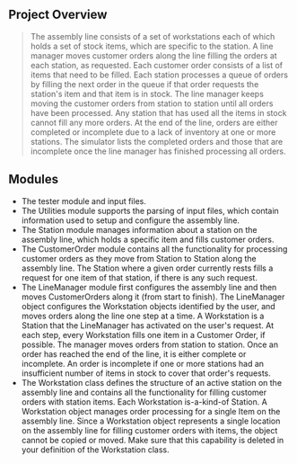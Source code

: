 ## Project Overview

> The assembly line consists of a set of workstations each of which holds a set of stock items, which are specific to the station. A line manager moves customer orders along the line filling the orders at each station, as requested. Each customer order consists of a list of items that need to be filled. Each station processes a queue of orders by filling the next order in the queue if that order requests the station's item and that item is in stock. The line manager keeps moving the customer orders from station to station until all orders have been processed. Any station that has used all the items in stock cannot fill any more orders. At the end of the line, orders are either completed or incomplete due to a lack of inventory at one or more stations. The simulator lists the completed orders and those that are incomplete once the line manager  has finished processing all orders.

## Modules

-	The tester module and input files.
-	The Utilities module supports the parsing of input files, which contain information used to setup and configure the assembly line.
- The Station module manages information about a station on the assembly line, which holds a specific item and fills customer orders.
- The CustomerOrder module contains all the functionality for processing customer orders as they move from Station to Station along the assembly line. The Station where a given order currently rests fills a request for one item of that station, if there is any such request.
-	The LineManager module first configures the assembly line and then moves CustomerOrders along it (from start to finish). The LineManager object configures the Workstation objects identified by the user, and moves orders along the line one step at a time. A Workstation is a Station that the LineManager has activated on the user's request. At each step, every Workstation fills one item in a Customer Order, if possible. The manager moves orders from station to station. Once an order has reached the end of the line, it is either complete or incomplete. An order is incomplete if one or more stations had an insufficient number of items in stock to cover that order's requests.
-	The Workstation class defines the structure of an active station on the assembly line and contains all the functionality for filling customer orders with station items. Each Workstation is-a-kind-of Station. A Workstation object manages order processing for a single Item on the assembly line. Since a Workstation object represents a single location on the assembly line for filling customer orders with items, the object cannot be copied or moved. Make sure that this capability is deleted in your definition of the Workstation class.



